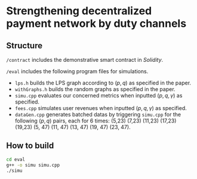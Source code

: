 Strengthening decentralized payment network by duty channels
==

Structure
-
`/contract` includes the demonstrative smart contract in *Solidity*.

`/eval` includes the following program files for simulations.
* `lps.h` builds the LPS graph according to $(p,q)$ as specified in the paper.
* `withGraphs.h` builds the random graphs as specified in the paper.
* `simu.cpp` evaluates our concerned metrics when inputted $(p,q,\gamma)$ as specified.
* `fees.cpp` simulates user revenues when inputted $(p,q,\gamma)$ as specified.
* `dataGen.cpp` generates batched datas by triggering `simu.cpp` for the following $(p,q)$ pairs, each for $6$ times:
(5,23) (7,23) (11,23) (17,23) (19,23) (5, 47) (11, 47) (13, 47) (19, 47) (23, 47).

How to build
-
```bash
cd eval
g++ -o simu simu.cpp
./simu
```

